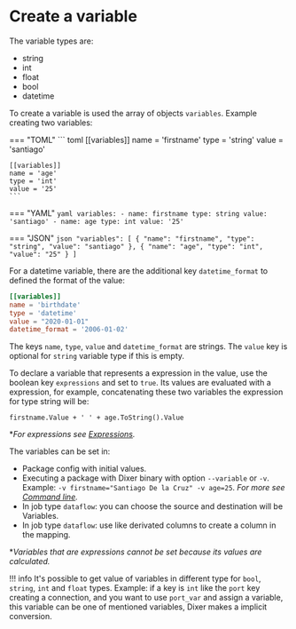 # Create a variable

The variable types are:

- string
- int
- float
- bool
- datetime

To create a variable is used the array of objects `variables`. Example creating two variables:

=== "TOML"
    ``` toml
    [[variables]]
    name = 'firstname'
    type = 'string'
    value = 'santiago'

    [[variables]]
    name = 'age'
    type = 'int'
    value = '25'
    ```

=== "YAML"
    ``` yaml
    variables:
      - name: firstname
        type: string
        value: 'santiago'
      - name: age
        type: int
        value: '25'
    ```

=== "JSON"
    ``` json
      "variables": [
        {
          "name": "firstname",
          "type": "string",
          "value": "santiago"
        },
        {
          "name": "age",
          "type": "int",
          "value": "25"
        }
      ]
    ```

For a datetime variable, there are the additional key `datetime_format` to defined the format of the value:

```toml
[[variables]]
name = 'birthdate'
type = 'datetime'
value = "2020-01-01"
datetime_format = '2006-01-02'
```

The keys `name`, `type`, `value` and `datetime_format` are strings. The `value` key is optional for `string` variable type if this is empty.

To declare a variable that represents a expression in the value, use the boolean key `expressions` and set to `true`. Its values are evaluated with a expression, for example, concatenating these two variables the expression for type string will be:

`firstname.Value + ' ' + age.ToString().Value`

**For expressions see [Expressions](expressions/README.md).*

The variables can be set in:

- Package config with initial values.
- Executing a package with Dixer binary with option `--variable` or `-v`. Example: `-v firstname="Santiago De la Cruz" -v age=25`. *For more see [Command line](Command-line.md).*
- In job type `dataflow`: you can choose the source and destination will be Variables.
- In job type `dataflow`: use like derivated columns to create a column in the mapping.

**Variables that are expressions cannot be set because its values are calculated.*

!!! info
    It's possible to get value of variables in different type for `bool`, `string`, `int` and `float` types. Example: if a key is `int` like the `port` key creating a connection, and you want to use `port_var` and assign a variable, this variable can be one of mentioned variables, Dixer makes a implicit conversion.